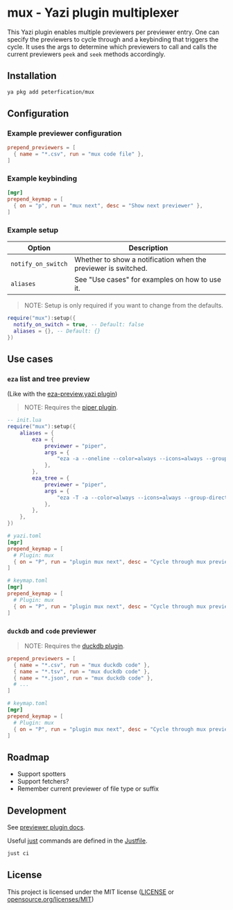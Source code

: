 # mux - Yazi plugin multiplexer

This Yazi plugin enables multiple previewers per previewer entry. One can specify the previewers to cycle through and a keybinding that triggers the cycle. It uses the args to determine which previewers to call and calls the current previewers `peek` and `seek` methods accordingly.

## Installation

```bash
ya pkg add peterfication/mux
```

## Configuration

### Example previewer configuration

```toml
prepend_previewers = [
  { name = "*.csv", run = "mux code file" },
]
```

### Example keybinding

```toml
[mgr]
prepend_keymap = [
  { on = "p", run = "mux next", desc = "Show next previewer" },
]
```

### Example setup

| Option             | Description                                                    |
| ------------------ | -------------------------------------------------------------- |
| `notify_on_switch` | Whether to show a notification when the previewer is switched. |
| `aliases`          | See "Use cases" for examples on how to use it.                 |

> NOTE: Setup is only required if you want to change from the defaults.

```lua
require("mux"):setup({
  notify_on_switch = true, -- Default: false
  aliases = {}, -- Default: {}
})
```

## Use cases

### `eza` list and tree preview

(Like with the [eza-preview.yazi plugin](https://github.com/sharklasers996/eza-preview.yazi))

> NOTE: Requires the [piper plugin](https://github.com/yazi-rs/plugins/tree/main/piper.yazi).

```lua
-- init.lua
require("mux"):setup({
	aliases = {
		eza = {
			previewer = "piper",
			args = {
				"eza -a --oneline --color=always --icons=always --group-directories-first --no-quotes $1",
			},
		},
		eza_tree = {
			previewer = "piper",
			args = {
				"eza -T -a --color=always --icons=always --group-directories-first --no-quotes $1",
			},
		},
	},
})
```

```toml
# yazi.toml
[mgr]
prepend_keymap = [
  # Plugin: mux
  { on = "P", run = "plugin mux next", desc = "Cycle through mux previewers" },
]
```

```toml
# keymap.toml
[mgr]
prepend_keymap = [
  # Plugin: mux
  { on = "P", run = "plugin mux next", desc = "Cycle through mux previewers" },
]
```

### `duckdb` and `code` previewer

> NOTE: Requires the [duckdb plugin](https://github.com/wylie102/duckdb.yazi).

```toml
prepend_previewers = [
  { name = "*.csv", run = "mux duckdb code" },
  { name = "*.tsv", run = "mux duckdb code" },
  { name = "*.json", run = "mux duckdb code" },
  # ...
]
```

```toml
# keymap.toml
[mgr]
prepend_keymap = [
  # Plugin: mux
  { on = "P", run = "plugin mux next", desc = "Cycle through mux previewers" },
]
```

## Roadmap

- Support spotters
- Support fetchers?
- Remember current previewer of file type or suffix

## Development

See [previewer plugin docs](https://yazi-rs.github.io/docs/plugins/overview/#previewer).

Useful [just](https://github.com/casey/just) commands are defined in the [Justfile](Justfile).

```bash
just ci
```

## License

This project is licensed under the MIT license ([LICENSE](LICENSE) or [opensource.org/licenses/MIT](https://opensource.org/licenses/MIT))
